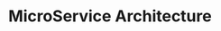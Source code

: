---
layout: "writing_by_category"
category: "MicroServiceArchitecture"

# url에 대문자 섞이면 post와 연결이 안됨
permalink: "/writing/category/msa/"

## Logo 이미지 경로
header-img: "assets/category/MSA/MSA-logo.png"

## Logo 동영상 경로
# header-video: "assets/video/JavaScript.mp4"

title: "MicroService Architecture"
---